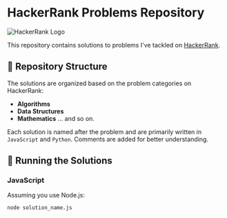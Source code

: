 # HackerRank Problems Repository

![HackerRank Logo](https://hrcdn.net/hackerrank/assets/brand/h_mark_sm-05bceb881aa02c58515c1aabbae3c68a.png)

This repository contains solutions to problems I've tackled on [HackerRank](https://www.hackerrank.com/).

## 📁 Repository Structure

The solutions are organized based on the problem categories on HackerRank:

- **Algorithms**
- **Data Structures**
- **Mathematics**
  ... and so on.

Each solution is named after the problem and are primarily written in `JavaScript` and `Python`. Comments are added for better understanding.

## 🚀 Running the Solutions

### JavaScript

Assuming you use Node.js:

```bash
node solution_name.js
```
